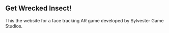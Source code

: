 ## Get Wrecked Insect!
This the website for a face tracking AR game developed by Sylvester Game Studios.
